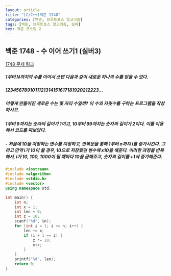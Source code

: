 ```yaml
---
layout: article
title: "[C/C++]백준 1748"
categories: [백준, 브루트포스 알고리즘]
tags: [백준, 브루트포스 알고리즘, 실버]
key: 백준 포스팅 2
---
```

## 백준 1748 - 수 이어 쓰기1 (실버3)

[1748 문제 링크](https://www.acmicpc.net/problem/1748)

##### 1부터 N까지의 수를 이어서 쓰면 다음과 같이 새로운 하나의 수를 얻을 수 있다.


##### 1234567891011121314151617181920212223...

##### 이렇게 만들어진 새로운 수는 몇 자리 수일까? 이 수의 자릿수를 구하는 프로그램을 작성하시오.


#####  1부터 9까지는 숫자의 길이가 1이고, 10부터 99까지는 숫자의 길이가 2이다. 이를 이용해서 코드를 짜보았다.

##### - 처음에 10을 저장하는 변수를 지정하고, 반복문을 통해 1부터 n까지 i를 증가시킨다. 그리고 만약 i가 10이 될 경우, 10으로 저장했던 변수에 x10을 해준다. 이러한 과정을 반복해서, i가 10, 100, 1000이 될 때마다 10을 곱해주고, 숫자의 길이를 +1씩 증가해준다.

```cpp
#include <iostream>
#include <algorithm>
#include <stdio.h>
#include <vector>
using namespace std;

int main() {
	int n;
	int x = 1; 
	int len = 0; 
	int z = 10;
	scanf("%d", &n);
	for (int i = 1; i <= n; i++) {
		len += x;
		if (i + 1 == z) {
			z *= 10;
			x++;
		}
	}
	printf("%d", len);
	return 0;
}
```
